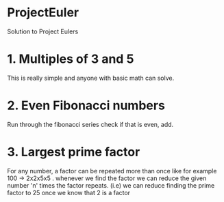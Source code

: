 # ProjectEuler
Solution to Project Eulers
# 1. Multiples of 3 and 5
 This is really simple and anyone with basic math can solve. 
# 2.	Even Fibonacci numbers
Run through the fibonacci series check if that is even, add.
# 3. Largest prime factor
For any number, a factor can be repeated more than once like for example 100 -> 2x2x5x5 . whenever we find the factor we can reduce the given number 'n' times the factor repeats. (i.e) we can reduce finding the prime factor to 25 once we know that 2 is a factor 
